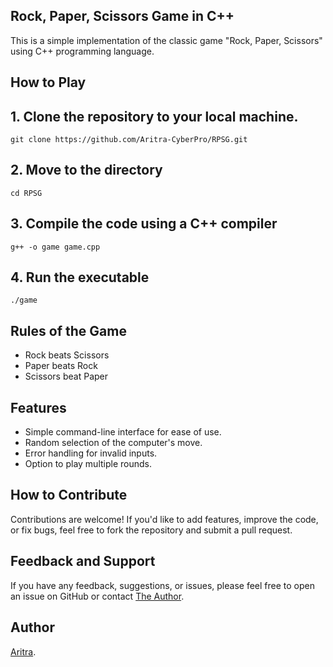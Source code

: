 ## Rock, Paper, Scissors Game in C++

This is a simple implementation of the classic game "Rock, Paper, Scissors" using C++ programming language.

## How to Play
## 1. Clone the repository to your local machine.
```
git clone https://github.com/Aritra-CyberPro/RPSG.git
```
## 2. Move to the directory
```
cd RPSG
```
## 3. Compile the code using a C++ compiler
```
g++ -o game game.cpp
```
## 4. Run the executable
```
./game
```

## Rules of the Game

- Rock beats Scissors
- Paper beats Rock
- Scissors beat Paper

## Features
- Simple command-line interface for ease of use.
- Random selection of the computer's move.
- Error handling for invalid inputs.
- Option to play multiple rounds.

## How to Contribute
Contributions are welcome! If you'd like to add features, improve the code, or fix bugs, feel free to fork the repository and submit a pull request.

## Feedback and Support
If you have any feedback, suggestions, or issues, please feel free to open an issue on GitHub or contact [The Author](aritra.cso@linuxmail.org).

## Author
[Aritra](https://github.com/Aritra-CyberPro/).
